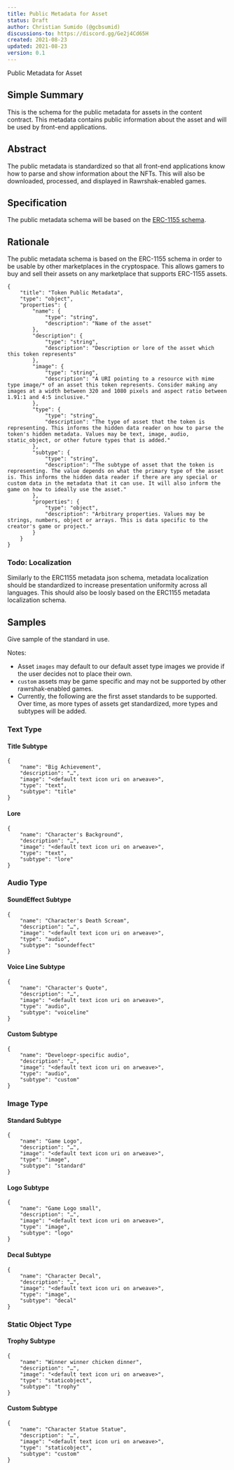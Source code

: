 ```yaml
---
title: Public Metadata for Asset
status: Draft
author: Christian Sumido (@gcbsumid)
discussions-to: https://discord.gg/Ge2j4Cd65H
created: 2021-08-23
updated: 2021-08-23
version: 0.1
---
```


Public Metadata for Asset

## Simple Summary

This is the schema for the public metadata for assets in the content contract. This metadata contains public information about the asset and will be used by front-end applications.

## Abstract

The public metadata is standardized so that all front-end applications know how to parse and show information about the NFTs. This will also be downloaded, processed, and displayed in Rawrshak-enabled games.

## Specification 

The public metadata schema will be based on the [ERC-1155 schema](https://github.com/ethereum/EIPs/blob/master/EIPS/eip-1155.md#erc-1155-metadata-uri-json-schema).

## Rationale

The public metadata schema is based on the ERC-1155 schema in order to be usable by other marketplaces in the cryptospace. This allows gamers to buy and sell their assets on any marketplace that supports ERC-1155 assets. 

```
{
    "title": "Token Public Metadata",
    "type": "object",
    "properties": {
        "name": {
            "type": "string",
            "description": "Name of the asset"
        },
        "description": {
            "type": "string",
            "description": "Description or lore of the asset which this token represents"
        },
        "image": {
            "type": "string",
            "description": "A URI pointing to a resource with mime type image/* of an asset this token represents. Consider making any images at a width between 320 and 1080 pixels and aspect ratio between 1.91:1 and 4:5 inclusive."
        },
        "type": {
            "type": "string",
            "description": "The type of asset that the token is representing. This informs the hidden data reader on how to parse the token's hidden metadata. Values may be text, image, audio, static_object, or other future types that is added."
        },
        "subtype": {
            "type": "string",
            "description": "The subtype of asset that the token is representing. The value depends on what the primary type of the asset is. This informs the hidden data reader if there are any special or custom data in the metadata that it can use. It will also inform the game on how to ideally use the asset."
        },
        "properties": {
            "type": "object",
            "description": "Arbitrary properties. Values may be strings, numbers, object or arrays. This is data specific to the creator's game or project."
        }
    }
}
```

### Todo: Localization
Similarly to the ERC1155 metadata json schema, metadata localization should be standardized to increase presentation uniformity across all languages. This should also be loosly based on the ERC1155 metadata localization schema. 

## Samples

Give sample of the standard in use.

Notes: 
* Asset `images` may default to our default asset type images we provide if the user decides not to place their own.
* `custom` assets may be game specific and may not be supported by other rawrshak-enabled games.
* Currently, the following are the first asset standards to be supported. Over time, as more types of assets get standardized, more types and subtypes will be added.

### Text Type
#### Title Subtype
```
{
	"name": "Big Achievement",
	"description": "…",
	"image": "<default text icon uri on arweave>",
	"type": "text",
	"subtype": "title"
}
```

#### Lore 
```
{
	"name": "Character's Background",
	"description": "…",
	"image": "<default text icon uri on arweave>",
	"type": "text",
	"subtype": "lore"
}
```

### Audio Type
#### SoundEffect Subtype
```
{
	"name": "Character's Death Scream",
	"description": "…",
	"image": "<default text icon uri on arweave>",
	"type": "audio",
	"subtype": "soundeffect"
}
```

#### Voice Line Subtype
```
{
	"name": "Character's Quote",
	"description": "…",
	"image": "<default text icon uri on arweave>",
	"type": "audio",
	"subtype": "voiceline"
}
```

#### Custom Subtype
```
{
	"name": "Develoepr-specific audio",
	"description": "…",
	"image": "<default text icon uri on arweave>",
	"type": "audio",
	"subtype": "custom"
}
```

### Image Type
#### Standard Subtype
```
{
	"name": "Game Logo",
	"description": "…",
	"image": "<default text icon uri on arweave>",
	"type": "image",
	"subtype": "standard"
}
```

#### Logo Subtype
```
{
	"name": "Game Logo small",
	"description": "…",
	"image": "<default text icon uri on arweave>",
	"type": "image",
	"subtype": "logo"
}
```

#### Decal Subtype
```
{
	"name": "Character Decal",
	"description": "…",
	"image": "<default text icon uri on arweave>",
	"type": "image",
	"subtype": "decal"
}
```

### Static Object Type
#### Trophy Subtype
```
{
	"name": "Winner winner chicken dinner",
	"description": "…",
	"image": "<default text icon uri on arweave>",
	"type": "staticobject",
	"subtype": "trophy"
}
```

#### Custom Subtype
```
{
	"name": "Character Statue Statue",
	"description": "…",
	"image": "<default text icon uri on arweave>",
	"type": "staticobject",
	"subtype": "custom"
}
```